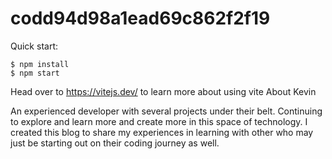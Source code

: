 # codd94d98a1ead69c862f2f19

Quick start:

```
$ npm install
$ npm start
````

Head over to https://vitejs.dev/ to learn more about using vite
About Kevin

An experienced developer with several projects under their belt. Continuing to explore and learn more and create more in this space of technology. 
I created this blog to share my experiences in learning with other who may just be starting out on their coding journey as well.
